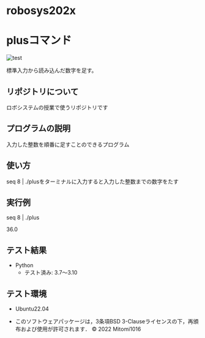 # robosys202x
# plusコマンド
![test](https://github.com/Mitomi1016/robosys202x/actions/workflows/test.yml/badge.svg)

標準入力から読み込んだ数字を足す。

## リポジトリについて
ロボシステムの授業で使うリポジトリです

## プログラムの説明
入力した整数を順番に足すことのできるプログラム


## 使い方
seq 8 | ./plusをターミナルに入力すると入力した整数までの数字をたす

## 実行例
seq 8 | ./plus

36.0


## テスト結果
* Python
  * テスト済み: 3.7〜3.10

## テスト環境
* Ubuntu22.04

* このソフトウェアパッケージは，3条項BSD 3-Clauseライセンスの下，再頒布および使用が許可されます．
© 2022 Mitomi1016 

